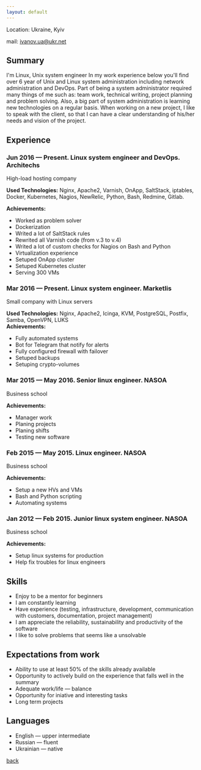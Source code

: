 ```yaml
---
layout: default
---
```


Location: Ukraine, Kyiv

mail: ivanov.ua@ukr.net  
## Summary
I'm Linux, Unix system engineer
In my work experience below you'll find over 6 year of Unix and Linux system administration including network administration and DevOps. Part of being a system administrator required many things of me such as: team work, technical writing, project planning and problem solving. Also, a big part of system administration is learning new technologies on a regular basis. When working on a new project, I like to speak with the client, so that I can have a clear understanding of his/her needs and vision of the project.

## Experience

### Jun 2016 — Present. Linux system engineer and DevOps. Architechs
High-load hosting company

**Used Technologies:** Nginx, Apache2, Varnish, OnApp, SaltStack, iptables, Docker, Kubernetes, Nagios, NewRelic, Python, Bash, Redmine, Gitlab.

**Achievements:**
  * Worked as problem solver
  * Dockerization
  * Writed a lot of SaltStack rules
  * Rewrited all Varnish code (from v.3 to v.4)
  * Writed a lot of custom checks for Nagios on Bash and Python
  * Virtualization experience
  * Setuped OnApp cluster
  * Setuped Kubernetes cluster
  * Serving 300 VMs

### Mar 2016 — Present. Linux system engineer. Marketlis
Small company with Linux servers

**Used Technologies:** Nginx, Apache2, Icinga, KVM, PostgreSQL, Postfix, Samba, OpenVPN, LUKS  
**Achievements:**
  * Fully automated systems
  * Bot for Telegram that notify for alerts
  * Fully configured firewall with failover
  * Setuped backups
  * Setuping crypto-volumes

### Mar 2015 — May 2016. Senior linux engineer. NASOA
Business school  

**Achievements:**
  * Manager work
  * Planing projects
  * Planing shifts
  * Testing new software

### Feb 2015 — May 2015. Linux engineer. NASOA
Business school  

**Achievements:**
  * Setup a new HVs and VMs
  * Bash and Python scripting
  * Automating systems

### Jan 2012 — Feb 2015. Junior linux system engineer. NASOA
Business school  

**Achievements:**
  * Setup linux systems for production
  * Help fix troubles for linux engineers

## Skills
  * Enjoy to be a mentor for beginners
  * I am constantly learning
  * Have experience (testing, infrastructure, development, communication with customers, documentation, project management)
  * I am appreciate the reliability, sustainability and productivity of the software
  * I like to solve problems that seems like a unsolvable

## Expectations from work
  * Ability to use at least 50% of the skills already available
  * Opportunity to actively build on the experience that falls well in the summary
  * Adequate work/life — balance
  * Opportunity for iniative and interesting tasks
  * Long term projects

## Languages
  * English — upper intermediate
  * Russian — fluent
  * Ukrainian — native


[back](./)

